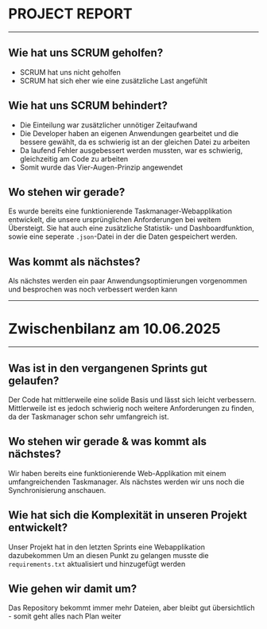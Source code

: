 # PROJECT REPORT
---
## Wie hat uns SCRUM geholfen?

- SCRUM hat uns nicht geholfen
- SCRUM hat sich eher wie eine zusätzliche Last angefühlt

## Wie hat uns SCRUM behindert?

- Die Einteilung war zusätzlicher unnötiger Zeitaufwand
- Die Developer haben an eigenen Anwendungen gearbeitet und die bessere gewählt, da es schwierig ist an der gleichen Datei zu arbeiten
- Da laufend Fehler ausgebessert werden mussten, war es schwierig, gleichzeitig am Code zu arbeiten
- Somit wurde das Vier-Augen-Prinzip angewendet

## Wo stehen wir gerade?

Es wurde bereits eine funktionierende Taskmanager-Webapplikation entwickelt, die unsere ursprünglichen Anforderungen bei weitem Übersteigt.
Sie hat auch eine zusätzliche Statistik- und Dashboardfunktion, sowie eine seperate `.json`-Datei in der die Daten gespeichert werden.

## Was kommt als nächstes?

Als nächstes werden ein paar Anwendungsoptimierungen vorgenommen und besprochen was noch verbessert werden kann

---
# Zwischenbilanz am 10.06.2025
---
## Was ist in den vergangenen Sprints gut gelaufen?

Der Code hat mittlerweile eine solide Basis und lässt sich leicht verbessern.
Mittlerweile ist es jedoch schwierig noch weitere Anforderungen zu finden, da der Taskmanager schon sehr umfangreich ist.

## Wo stehen wir gerade & was kommt als nächstes?

Wir haben bereits eine funktionierende Web-Applikation mit einem umfangreichenden Taskmanager.
Als nächstes werden wir uns noch die Synchronisierung anschauen.

## Wie hat sich die Komplexität in unseren Projekt entwickelt?

Unser Projekt hat in den letzten Sprints eine Webapplikation dazubekommen
Um an diesen Punkt zu gelangen musste die `requirements.txt` aktualisiert und hinzugefügt werden

## Wie gehen wir damit um?

Das Repository bekommt immer mehr Dateien, aber bleibt gut übersichtlich - somit geht alles nach Plan weiter
